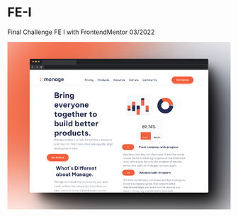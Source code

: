 # FE-I

Final Challenge FE I with FrontendMentor 03/2022

![capture](https://github.com/woohdang/FE-I/blob/main/Challenge-FEII-CTD/img/preview/903shots_so.png)
